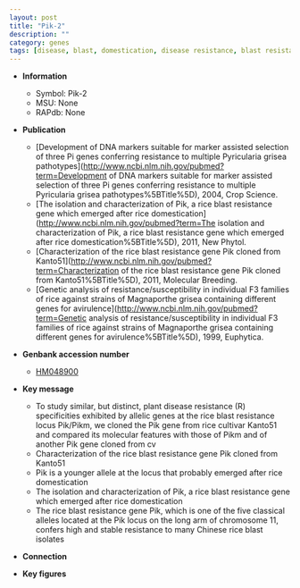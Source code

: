 ```yaml
---
layout: post
title: "Pik-2"
description: ""
category: genes
tags: [disease, blast, domestication, disease resistance, blast resistance]
---
```


* **Information**  
    + Symbol: Pik-2  
    + MSU: None  
    + RAPdb: None  

* **Publication**  
    + [Development of DNA markers suitable for marker assisted selection of three Pi genes conferring resistance to multiple Pyricularia grisea pathotypes](http://www.ncbi.nlm.nih.gov/pubmed?term=Development of DNA markers suitable for marker assisted selection of three Pi genes conferring resistance to multiple Pyricularia grisea pathotypes%5BTitle%5D), 2004, Crop Science.
    + [The isolation and characterization of Pik, a rice blast resistance gene which emerged after rice domestication](http://www.ncbi.nlm.nih.gov/pubmed?term=The isolation and characterization of Pik, a rice blast resistance gene which emerged after rice domestication%5BTitle%5D), 2011, New Phytol.
    + [Characterization of the rice blast resistance gene Pik cloned from Kanto51](http://www.ncbi.nlm.nih.gov/pubmed?term=Characterization of the rice blast resistance gene Pik cloned from Kanto51%5BTitle%5D), 2011, Molecular Breeding.
    + [Genetic analysis of resistance/susceptibility in individual F3 families of rice against strains of Magnaporthe grisea containing different genes for avirulence](http://www.ncbi.nlm.nih.gov/pubmed?term=Genetic analysis of resistance/susceptibility in individual F3 families of rice against strains of Magnaporthe grisea containing different genes for avirulence%5BTitle%5D), 1999, Euphytica.

* **Genbank accession number**  
    + [HM048900](http://www.ncbi.nlm.nih.gov/nuccore/HM048900)

* **Key message**  
    + To study similar, but distinct, plant disease resistance (R) specificities exhibited by allelic genes at the rice blast resistance locus Pik/Pikm, we cloned the Pik gene from rice cultivar Kanto51 and compared its molecular features with those of Pikm and of another Pik gene cloned from cv
    + Characterization of the rice blast resistance gene Pik cloned from Kanto51
    + Pik is a younger allele at the locus that probably emerged after rice domestication
    + The isolation and characterization of Pik, a rice blast resistance gene which emerged after rice domestication
    + The rice blast resistance gene Pik, which is one of the five classical alleles located at the Pik locus on the long arm of chromosome 11, confers high and stable resistance to many Chinese rice blast isolates

* **Connection**  

* **Key figures**  


